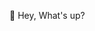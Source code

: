 👋 Hey, What's up?

<!---
lakshmi-ratheesh/lakshmi-ratheesh is a ✨ special ✨ repository because its `README.md` (this file) appears on your GitHub profile.
You can click the Preview link to take a look at your changes.
--->
